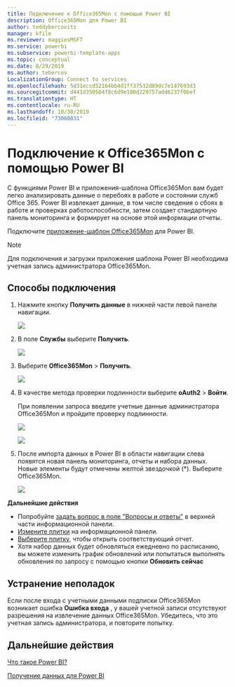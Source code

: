 ```yaml
---
title: Подключение к Office365Mon с помощью Power BI
description: Office365Mon для Power BI
author: teddybercovitz
manager: kfile
ms.reviewer: maggiesMSFT
ms.service: powerbi
ms.subservice: powerbi-template-apps
ms.topic: conceptual
ms.date: 8/29/2019
ms.author: tebercov
LocalizationGroup: Connect to services
ms.openlocfilehash: 5d31eccd52164bb4d1ff37532d89dc7e147693d3
ms.sourcegitcommit: d441d350504f8c6d9e100d229757add6237f0bef
ms.translationtype: HT
ms.contentlocale: ru-RU
ms.lasthandoff: 10/30/2019
ms.locfileid: "73060831"
---
```

# <a name="connect-to-office365mon-with-power-bi"></a>Подключение к Office365Mon с помощью Power BI
С функциями Power BI и приложения-шаблона Office365Mon вам будет легко анализировать данные о перебоях в работе и состоянии служб Office 365. Power BI извлекает данные, в том числе сведения о сбоях в работе и проверках работоспособности, затем создает стандартную панель мониторинга и формирует на основе этой информации отчеты.

Подключите [приложение-шаблон Office365Mon](https://app.powerbi.com/groups/me/getdata/services/office365mon) для Power BI.

>[!NOTE]
>Для подключения и загрузки приложения шаблона Power BI необходима учетная запись администратора Office365Mon.

## <a name="how-to-connect"></a>Способы подключения
1. Нажмите кнопку **Получить данные** в нижней части левой панели навигации.
   
   ![](media/service-connect-to-office365mon/pbi_getdata.png)
2. В поле **Службы** выберите **Получить**.
   
   ![](media/service-connect-to-office365mon/pbi_getservices.png) 
3. Выберите **Office365Mon** \> **Получить**.
   
   ![](media/service-connect-to-office365mon/o365mon.png)
4. В качестве метода проверки подлинности выберите **oAuth2** \> **Войти**.
   
   При появлении запроса введите учетные данные администратора Office365Mon и пройдите проверку подлинности.
   
   ![](media/service-connect-to-office365mon/creds.png)
   
   ![](media/service-connect-to-office365mon/creds2.png)
5. После импорта данных в Power BI в области навигации слева появятся новая панель мониторинга, отчеты и набора данных. Новые элементы будут отмечены желтой звездочкой (\*). Выберите Office365Mon.
   
   ![](media/service-connect-to-office365mon/dashboard4.png)

**Дальнейшие действия**

* Попробуйте [задать вопрос в поле "Вопросы и ответы"](consumer/end-user-q-and-a.md) в верхней части информационной панели.
* [Измените плитки](service-dashboard-edit-tile.md) на информационной панели.
* [Выберите плитку](consumer/end-user-tiles.md), чтобы открыть соответствующий отчет.
* Хотя набор данных будет обновляться ежедневно по расписанию, вы можете изменить график обновлений или попытаться выполнять обновления по запросу с помощью кнопки **Обновить сейчас**

## <a name="troubleshooting"></a>Устранение неполадок
Если после входа с учетными данными подписки Office365Mon возникает ошибка **Ошибка входа** , у вашей учетной записи отсутствуют разрешения на извлечение данных Office365Mon. Убедитесь, что это учетная запись администратора, и повторите попытку.

## <a name="next-steps"></a>Дальнейшие действия
[Что такое Power BI?](fundamentals/power-bi-overview.md)

[Получение данных для Power BI](service-get-data.md)

